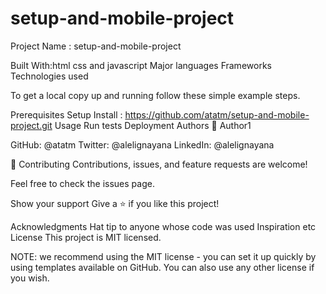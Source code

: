 # setup-and-mobile-project

Project Name : setup-and-mobile-project


Built With:html css and javascript
Major languages
Frameworks
Technologies used


To get a local copy up and running follow these simple example steps.

Prerequisites
Setup
Install : https://github.com/atatm/setup-and-mobile-project.git
Usage
Run tests
Deployment
Authors
👤 Author1

GitHub: @atatm
Twitter: @alelignayana
LinkedIn: @alelignayana

🤝 Contributing
Contributions, issues, and feature requests are welcome!

Feel free to check the issues page.

Show your support
Give a ⭐️ if you like this project!

Acknowledgments
Hat tip to anyone whose code was used
Inspiration
etc
License
This project is MIT licensed.

NOTE: we recommend using the MIT license - you can set it up quickly by using templates available on GitHub. You can also use any other license if you wish.